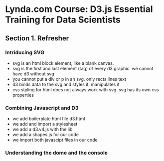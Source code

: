 # Lynda.com Course: D3.js Essential Training for Data Scientists

## Section 1. Refresher

### Intriducing SVG

* svg is an html block element, like a blank canvas.
* svg is the first and last element (tag) of every d3 graphic. we cannot have d3 without svg
* you cannot put a div or p in an svg. only rects lines text
* d3 binds data to the svg and styles it, manipulates it
* css styling for html does not always work with svg. svg has its own css properties

### Combining Javascript and D3

* we add boilerplate html file d3.html
* we add and import a stylesheet
* we add a d3.v4.js with the lib
* we add a shapes.js for our code
* we import both javascipt files in our code

### Understanding the dome and the console